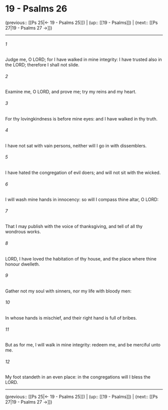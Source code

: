 # 19 - Psalms 26

(previous:: [[Ps 25|← 19 - Psalms 25]]) | (up:: [[19 - Psalms]]) | (next:: [[Ps 27|19 - Psalms 27 →]])

***


###### 1 
Judge me, O LORD; for I have walked in mine integrity: I have trusted also in the LORD; therefore I shall not slide. 

###### 2 
Examine me, O LORD, and prove me; try my reins and my heart. 

###### 3 
For thy lovingkindness is before mine eyes: and I have walked in thy truth. 

###### 4 
I have not sat with vain persons, neither will I go in with dissemblers. 

###### 5 
I have hated the congregation of evil doers; and will not sit with the wicked. 

###### 6 
I will wash mine hands in innocency: so will I compass thine altar, O LORD: 

###### 7 
That I may publish with the voice of thanksgiving, and tell of all thy wondrous works. 

###### 8 
LORD, I have loved the habitation of thy house, and the place where thine honour dwelleth. 

###### 9 
Gather not my soul with sinners, nor my life with bloody men: 

###### 10 
In whose hands is mischief, and their right hand is full of bribes. 

###### 11 
But as for me, I will walk in mine integrity: redeem me, and be merciful unto me. 

###### 12 
My foot standeth in an even place: in the congregations will I bless the LORD.

***

(previous:: [[Ps 25|← 19 - Psalms 25]]) | (up:: [[19 - Psalms]]) | (next:: [[Ps 27|19 - Psalms 27 →]])
